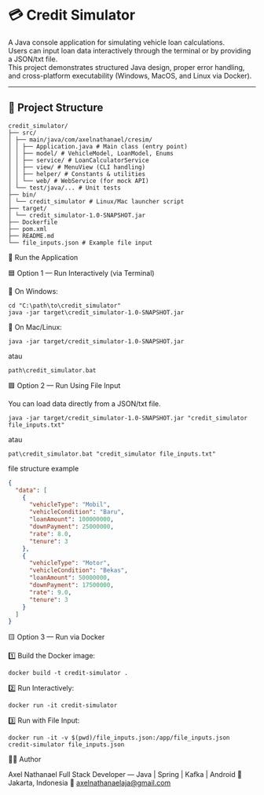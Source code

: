 # 💳 Credit Simulator

A Java console application for simulating vehicle loan calculations.  
Users can input loan data interactively through the terminal or by providing a JSON/txt file.  
This project demonstrates structured Java design, proper error handling, and cross-platform executability (Windows, MacOS, and Linux via Docker).

---

## 📁 Project Structure

```
credit_simulator/
├── src/
│ ├── main/java/com/axelnathanael/cresim/
│ │ ├── Application.java # Main class (entry point)
│ │ ├── model/ # VehicleModel, LoanModel, Enums
│ │ ├── service/ # LoanCalculatorService
│ │ ├── view/ # MenuView (CLI handling)
│ │ ├── helper/ # Constants & utilities
│ │ └── web/ # WebService (for mock API)
│ └── test/java/... # Unit tests
├── bin/
│ └── credit_simulator # Linux/Mac launcher script
├── target/
│ └── credit_simulator-1.0-SNAPSHOT.jar
├── Dockerfile
├── pom.xml
├── README.md
└── file_inputs.json # Example file input
```


🧭 Run the Application

🟦 Option 1 — Run Interactively (via Terminal)

🔹 On Windows:
```
cd "C:\path\to\credit_simulator"
java -jar target\credit_simulator-1.0-SNAPSHOT.jar
```

🔹 On Mac/Linux:
```
java -jar target/credit_simulator-1.0-SNAPSHOT.jar
```
atau 
```
path\credit_simulator.bat
```


🟩 Option 2 — Run Using File Input

You can load data directly from a JSON/txt file.
```
java -jar target/credit_simulator-1.0-SNAPSHOT.jar "credit_simulator file_inputs.txt"
```
atau
```
pat\credit_simulator.bat "credit_simulator file_inputs.txt"
```

file structure example

```json
{
  "data": [
    {
      "vehicleType": "Mobil",
      "vehicleCondition": "Baru",
      "loanAmount": 100000000,
      "downPayment": 25000000,
      "rate": 8.0,
      "tenure": 3
    },
    {
      "vehicleType": "Motor",
      "vehicleCondition": "Bekas",
      "loanAmount": 50000000,
      "downPayment": 17500000,
      "rate": 9.0,
      "tenure": 3
    }
  ]
}
```

🟨 Option 3 — Run via Docker

1️⃣ Build the Docker image:
```
docker build -t credit-simulator .
```

2️⃣ Run Interactively:
```
docker run -it credit-simulator
```

3️⃣ Run with File Input:
```
docker run -it -v $(pwd)/file_inputs.json:/app/file_inputs.json credit-simulator file_inputs.json
```


👨‍💻 Author

Axel Nathanael
Full Stack Developer — Java | Spring | Kafka | Android
📍 Jakarta, Indonesia
📧 axelnathanaelaja@gmail.com